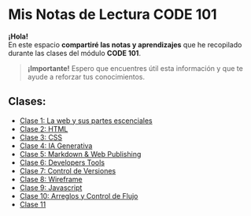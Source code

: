 # Mis Notas de Lectura CODE 101
**¡Hola!**  
En este espacio **compartiré las notas y aprendizajes** que he recopilado durante las clases del módulo **CODE 101**.

> **¡Importante!**
Espero que encuentres útil esta información y que te ayude a reforzar tus conocimientos.

## Clases:
- [Clase 1: La web y sus partes escenciales](read01.md)
- [Clase 2: HTML](read02.md)
- [Clase 3: CSS](read03.md)
- [Clase 4: IA Generativa](read04.md)
- [Clase 5: Markdown & Web Publishing](read05.md)
- [Clase 6: Developers Tools](read06.md)
- [Clase 7: Control de Versiones](read07.md)
- [Clase 8: Wireframe](read08.md)
- [Clase 9: Javascript](read09.md)
- [Clase 10: Arreglos y Control de Flujo](read10.md)
- [Clase 11](read11.md)